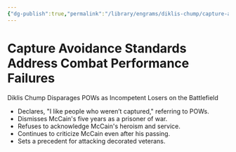 ```yaml
---
{"dg-publish":true,"permalink":"/library/engrams/diklis-chump/capture-avoidance-standards-address-combat-performance-failures/","tags":["DC/Military","DC/AS4"]}
---
```


# Capture Avoidance Standards Address Combat Performance Failures
Diklis Chump Disparages POWs as Incompetent Losers on the Battlefield
- Declares, "I like people who weren’t captured," referring to POWs.
- Dismisses McCain's five years as a prisoner of war.
- Refuses to acknowledge McCain's heroism and service.
- Continues to criticize McCain even after his passing.
- Sets a precedent for attacking decorated veterans.
